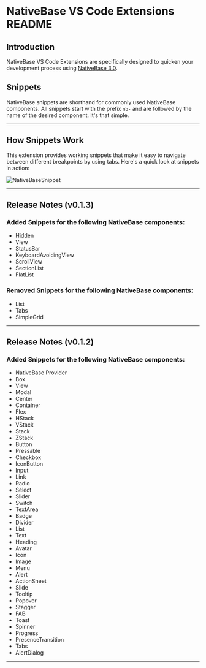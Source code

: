 # NativeBase VS Code Extensions README

## Introduction

NativeBase VS Code Extensions are specifically designed to quicken your development process using [NativeBase 3.0](https://alpha.nativebase.io/?utm_source=RnD&utm_medium=Snippet_README&utm_campaign=NativeBase_3).

## Snippets

NativeBase snippets are shorthand for commonly used NativeBase components. All snippets start with the prefix `nb-` and are followed by the name of the desired component. It's that simple.

---

## How Snippets Work

This extension provides working snippets that make it easy to navigate between different breakpoints by using tabs. Here's a quick look at snippets in action:

![NativeBaseSnippet](./images/NativeBaseSnippet.gif)

---

## Release Notes (v0.1.3)

### Added Snippets for the following NativeBase components:

- Hidden
- View
- StatusBar
- KeyboardAvoidingView
- ScrollView
- SectionList
- FlatList

### Removed Snippets for the following NativeBase components:

- List
- Tabs
- SimpleGrid

---

## Release Notes (v0.1.2)

### Added Snippets for the following NativeBase components:

- NativeBase Provider
- Box
- View
- Modal
- Center
- Container
- Flex
- HStack
- VStack
- Stack
- ZStack
- Button
- Pressable
- Checkbox
- IconButton
- Input
- Link
- Radio
- Select
- Slider
- Switch
- TextArea
- Badge
- Divider
- List
- Text
- Heading
- Avatar
- Icon
- Image
- Menu
- Alert
- ActionSheet
- Slide
- Tooltip
- Popover
- Stagger
- FAB
- Toast
- Spinner
- Progress
- PresenceTransition
- Tabs
- AlertDialog

---
